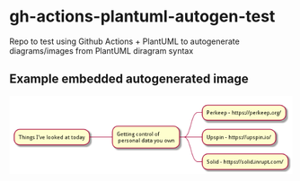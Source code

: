 # gh-actions-plantuml-autogen-test
Repo to test using Github Actions + PlantUML to autogenerate diagrams/images from PlantUML diragram syntax

## Example embedded autogenerated image
![Sample mindmap](./sample.png)